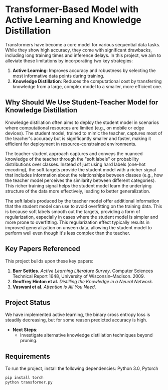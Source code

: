 # Transformer-Based Model with Active Learning and Knowledge Distillation

Transformers have become a core model for various sequential data tasks. While they show high accuracy, they come with significant drawbacks, including long training times and inference delays. In this project, we aim to alleviate these limitations by incorporating two key strategies:

1. **Active Learning**: Improves accuracy and robustness by selecting the most informative data points during training.
2. **Knowledge Distillation**: Reduces the computational cost by transferring knowledge from a large, complex model to a smaller, more efficient one.

## Why Should We Use Student-Teacher Model for Knowledge Distillation

Knowledge distillation often aims to deploy the student model in scenarios where computational resources are limited (e.g., on mobile or edge devices). The student model, trained to mimic the teacher, captures most of the teacher's accuracy but is significantly smaller and faster, making it efficient for deployment in resource-constrained environments.

The teacher-student approach captures and conveys the nuanced knowledge of the teacher through the "soft labels" or probability distributions over classes. Instead of just using hard labels (one-hot encoding), the soft targets provide the student model with a richer signal that includes information about the relationships between classes (e.g., how the teacher model perceives the similarity between different categories).
This richer training signal helps the student model learn the underlying structure of the data more effectively, leading to better generalization.

The soft labels produced by the teacher model offer additional information that the student model can use to avoid overfitting on the training data. This is because soft labels smooth out the targets, providing a form of regularization, especially in cases where the student model is simpler and more prone to overfitting.
This regularization effect typically results in improved generalization on unseen data, allowing the student model to perform well even though it's less complex than the teacher.

## Key Papers Referenced
This project builds upon these key papers:
1. **Burr Settles**. *Active Learning Literature Survey*. Computer Sciences Technical Report 1648, University of Wisconsin–Madison. 2009.
2. **Geoffrey Hinton et al.** *Distilling the Knowledge in a Neural Network*.
3. **Vaswani et al.** *Attention is All You Need*.

## Project Status
We have implemented active learning, the binary cross entropy loss is steadily decreasing, but for some reason predicted accuracy is high.
- **Next Steps**:
  - Investigate alternative knowledge distillation techniques beyond pruning.

## Requirements

To run the project, install the following dependencies:
Python 3.0, Pytorch

```bash
pip install torch 
python transformer.py
